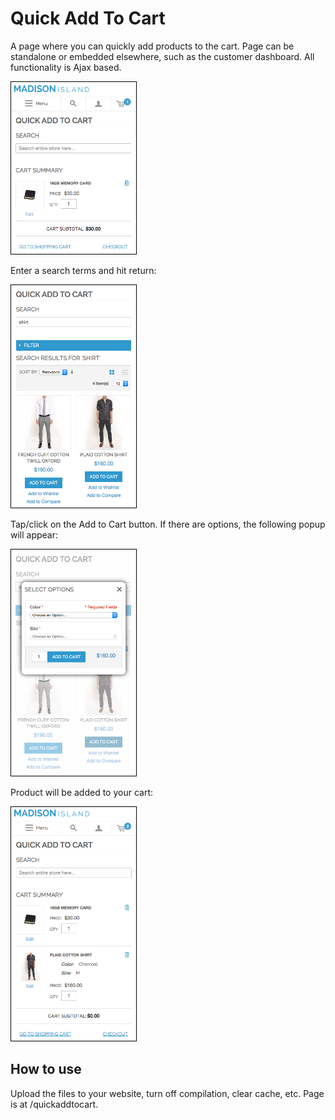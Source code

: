 Quick Add To Cart
=================

A page where you can quickly add products to the cart. Page can be standalone
or embedded elsewhere, such as the customer dashboard. All functionality is 
Ajax based.

<img src="md/mobile.png" width="200px" border="1" style="width:200px;border:1px solid black" />

Enter a search terms and hit return:

<img src="md/shirt.png" width="200px" border="1" style="width:200px;border:1px solid black" />

Tap/click on the Add to Cart button. If there are options, the following popup will appear:

<img src="md/options.png" width="200px" border="1" style="width:200px;border:1px solid black"  />

Product will be added to your cart:

<img src="md/summary.png" width="200px" border="1" style="width:200px;border:1px solid black" />

How to use
----------

Upload the files to your website, turn off compilation, clear cache, etc. Page is at /quickaddtocart.

